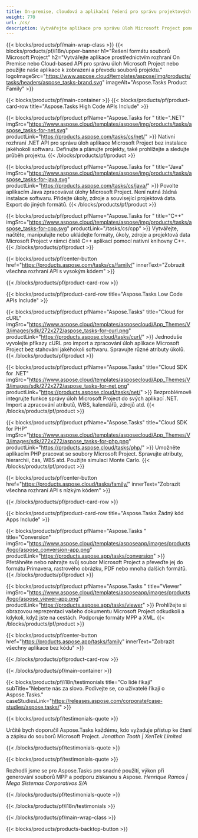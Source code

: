 ```yaml
---
title: On-premise, cloudová a aplikační řešení pro správu projektových úloh 
weight: 770
url: /cs/
description: Vytvářejte aplikace pro správu úloh Microsoft Project pomocí High Code API nebo cloudových SDK. Nebo použijte naše multiplatformní aplikace k zobrazení nebo převodu úkolů.
---
```


{{< blocks/products/pf/main-wrap-class >}}
{{< blocks/products/pf/i18n/upper-banner h1="Řešení formátu souborů Microsoft Project" h2="Vytvářejte aplikace prostřednictvím rozhraní On Premise nebo Cloud-based API pro správu úloh Microsoft Project nebo použijte naše aplikace k zobrazení a převodu souborů projektu." logoImageSrc="https://www.aspose.cloud/templates/aspose/img/products/tasks/headers/aspose_tasks-brand.svg" imageAlt="Aspose.Tasks Product Family" >}}

{{< blocks/products/pf/main-container >}}
{{< blocks/products/pf/product-card-row title="Aspose.Tasks High Code APIs Include" >}}

{{< blocks/products/pf/product pfName="Aspose.Tasks for " title=".NET" imgSrc="https://www.aspose.cloud/templates/aspose/img/products/tasks/aspose_tasks-for-net.svg" productLink="https://products.aspose.com/tasks/cs/net/" >}}
Nativní rozhraní .NET API pro správu úloh aplikace Microsoft Project bez instalace jakéhokoli softwaru. Definujte a plánujte projekty, také prohlížejte a sledujte průběh projektu.
{{< /blocks/products/pf/product >}}

{{< blocks/products/pf/product pfName="Aspose.Tasks for " title="Java" imgSrc="https://www.aspose.cloud/templates/aspose/img/products/tasks/aspose_tasks-for-java.svg" productLink="https://products.aspose.com/tasks/cs/java/" >}}
Povolte aplikacím Java zpracovávat úlohy Microsoft Project. Není nutná žádná instalace softwaru. Přidejte úkoly, zdroje a související projektová data. Export do jiných formátů.
{{< /blocks/products/pf/product >}}

{{< blocks/products/pf/product pfName="Aspose.Tasks for " title="C++" imgSrc="https://www.aspose.cloud/templates/aspose/img/products/tasks/aspose_tasks-for-cpp.svg" productLink="/tasks/cs/cpp" >}}
Vytvářejte, načtěte, manipulujte nebo ukládejte formáty, úkoly, zdroje a projektová data Microsoft Project v rámci čistě C++ aplikací pomocí nativní knihovny C++.
{{< /blocks/products/pf/product >}}

{{< blocks/products/pf/center-button href="https://products.aspose.com/tasks/cs/family/" innerText="Zobrazit všechna rozhraní API s vysokým kódem" >}}

{{< /blocks/products/pf/product-card-row >}}

{{< blocks/products/pf/product-card-row title="Aspose.Tasks Low Code APIs Include" >}}

{{< blocks/products/pf/product pfName="Aspose.Tasks" title="Cloud for cURL" imgSrc="https://www.aspose.cloud/templates/asposecloud/App_Themes/V3/images/sdk/272x272/aspose_tasks-for-curl.png" productLink="https://products.aspose.cloud/tasks/curl/" >}}
Jednoduše vyvolejte příkazy cURL pro import a zpracování úloh aplikace Microsoft Project bez stahování jakéhokoli softwaru. Spravujte různé atributy úkolů.
{{< /blocks/products/pf/product >}}

{{< blocks/products/pf/product pfName="Aspose.Tasks" title="Cloud SDK for .NET" imgSrc="https://www.aspose.cloud/templates/asposecloud/App_Themes/V3/images/sdk/272x272/aspose_tasks-for-net.png" productLink="https://products.aspose.cloud/tasks/net/" >}}
Bezproblémově integrujte funkce správy úloh Microsoft Project do svých aplikací .NET. Import a zpracování atributů, WBS, kalendářů, zdrojů atd.
{{< /blocks/products/pf/product >}}

{{< blocks/products/pf/product pfName="Aspose.Tasks" title="Cloud SDK for PHP" imgSrc="https://www.aspose.cloud/templates/asposecloud/App_Themes/V3/images/sdk/272x272/aspose_tasks-for-php.png" productLink="https://products.aspose.cloud/tasks/php/" >}}
Umožněte aplikacím PHP pracovat se soubory Microsoft Project. Spravujte atributy, hierarchii, čas, WBS atd. Použijte simulaci Monte Carlo.
{{< /blocks/products/pf/product >}}

{{< blocks/products/pf/center-button href="https://products.aspose.cloud/tasks/family/" innerText="Zobrazit všechna rozhraní API s nízkým kódem" >}}

{{< /blocks/products/pf/product-card-row >}}

{{< blocks/products/pf/product-card-row title="Aspose.Tasks Žádný kód Apps Include" >}}

{{< blocks/products/pf/product pfName="Aspose.Tasks " title="Conversion" imgSrc="https://www.aspose.cloud/templates/asposeapp/images/products/logo/aspose_conversion-app.png" productLink="https://products.aspose.app/tasks/conversion" >}}
Přetáhněte nebo nahrajte svůj soubor Microsoft Project a převeďte jej do formátu Primavera, rastrového obrázku, PDF nebo mnoha dalších formátů.
{{< /blocks/products/pf/product >}}

{{< blocks/products/pf/product pfName="Aspose.Tasks " title="Viewer" imgSrc="https://www.aspose.cloud/templates/asposeapp/images/products/logo/aspose_viewer-app.png" productLink="https://products.aspose.app/tasks/viewer" >}}
Prohlížejte si obrazovou reprezentaci vašeho dokumentu Microsoft Project odkudkoli a kdykoli, když jste na cestách. Podporuje formáty MPP a XML.
{{< /blocks/products/pf/product >}}

{{< blocks/products/pf/center-button href="https://products.aspose.app/tasks/family" innerText="Zobrazit všechny aplikace bez kódu" >}}

{{< /blocks/products/pf/product-card-row >}}

{{< /blocks/products/pf/main-container >}}

{{< blocks/products/pf/i18n/testimonials title="Co lidé říkají" subTitle="Neberte nás za slovo. Podívejte se, co uživatelé říkají o Aspose.Tasks." caseStudiesLink="https://releases.aspose.com/corporate/case-studies/aspose.tasks/" >}}

{{< blocks/products/pf/testimonials-quote >}}
<p class="first">
 Určitě bych doporučil Aspose.Tasks každému, kdo vyžaduje přístup ke čtení a zápisu do souborů Microsoft Project.
 <em>
  Jonathan Tooth | XenTek Limited
 </em>
</p>

{{< /blocks/products/pf/testimonials-quote >}}

{{< blocks/products/pf/testimonials-quote >}}
<p class="second">
 Rozhodli jsme se pro Aspose.Tasks pro snadné použití, výkon při generování souborů MPP a podporu získanou s Aspose.
 <em>
  Henrique Ramos | Mega Sistemas Corporativos S/A
 </em>
</p>

{{< /blocks/products/pf/testimonials-quote >}}

{{< /blocks/products/pf/i18n/testimonials >}}

{{< /blocks/products/pf/main-wrap-class >}}

{{< blocks/products/products-backtop-button >}}